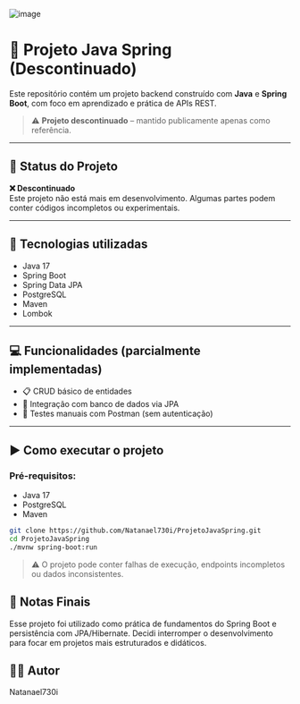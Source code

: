 ![image](https://github.com/user-attachments/assets/e1b09279-be51-44de-b63d-1c4785f2def8)

# 🧾 Projeto Java Spring (Descontinuado)

Este repositório contém um projeto backend construído com **Java** e **Spring Boot**, com foco em aprendizado e prática de APIs REST.  
> ⚠️ **Projeto descontinuado** – mantido publicamente apenas como referência.

---

## 🚧 Status do Projeto

**❌ Descontinuado**  
Este projeto não está mais em desenvolvimento. Algumas partes podem conter códigos incompletos ou experimentais.

---

## 🔧 Tecnologias utilizadas

- Java 17
- Spring Boot
- Spring Data JPA
- PostgreSQL
- Maven
- Lombok

---

## 💻 Funcionalidades (parcialmente implementadas)

- 📋 CRUD básico de entidades
- 🔄 Integração com banco de dados via JPA
- 🧪 Testes manuais com Postman (sem autenticação)

---

## ▶️ Como executar o projeto

### Pré-requisitos:
- Java 17
- PostgreSQL
- Maven

```bash
git clone https://github.com/Natanael730i/ProjetoJavaSpring.git
cd ProjetoJavaSpring
./mvnw spring-boot:run
```
> ⚠️ O projeto pode conter falhas de execução, endpoints incompletos ou dados inconsistentes.

## 📎 Notas Finais
Esse projeto foi utilizado como prática de fundamentos do Spring Boot e persistência com JPA/Hibernate.
Decidi interromper o desenvolvimento para focar em projetos mais estruturados e didáticos.

## 👨‍💻 Autor
Natanael730i
